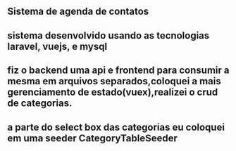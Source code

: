 ## Sistema de agenda de contatos

## sistema desenvolvido usando as tecnologias laravel, vuejs, e mysql
## fiz o backend uma api e frontend para consumir a mesma em arquivos separados,coloquei a mais gerenciamento de estado(vuex),realizei o crud de categorias. 
## a parte do select box das categorias eu coloquei em uma seeder CategoryTableSeeder
